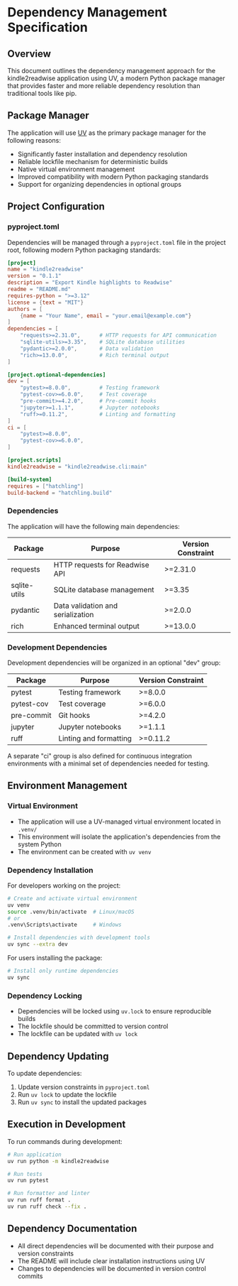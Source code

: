 # Dependency Management Specification

## Overview

This document outlines the dependency management approach for the kindle2readwise application using UV, a modern Python package manager that provides faster and more reliable dependency resolution than traditional tools like pip.

## Package Manager

The application will use [UV](https://github.com/astral-sh/uv) as the primary package manager for the following reasons:

- Significantly faster installation and dependency resolution
- Reliable lockfile mechanism for deterministic builds
- Native virtual environment management
- Improved compatibility with modern Python packaging standards
- Support for organizing dependencies in optional groups

## Project Configuration

### pyproject.toml

Dependencies will be managed through a `pyproject.toml` file in the project root, following modern Python packaging standards:

```toml
[project]
name = "kindle2readwise"
version = "0.1.1"
description = "Export Kindle highlights to Readwise"
readme = "README.md"
requires-python = ">=3.12"
license = {text = "MIT"}
authors = [
    {name = "Your Name", email = "your.email@example.com"}
]
dependencies = [
    "requests>=2.31.0",      # HTTP requests for API communication
    "sqlite-utils>=3.35",    # SQLite database utilities
    "pydantic>=2.0.0",       # Data validation
    "rich>=13.0.0",          # Rich terminal output
]

[project.optional-dependencies]
dev = [
    "pytest>=8.0.0",         # Testing framework
    "pytest-cov>=6.0.0",     # Test coverage
    "pre-commit>=4.2.0",     # Pre-commit hooks
    "jupyter>=1.1.1",        # Jupyter notebooks
    "ruff>=0.11.2",          # Linting and formatting
]
ci = [
    "pytest>=8.0.0",
    "pytest-cov>=6.0.0",
]

[project.scripts]
kindle2readwise = "kindle2readwise.cli:main"

[build-system]
requires = ["hatchling"]
build-backend = "hatchling.build"
```

### Dependencies

The application will have the following main dependencies:

| Package | Purpose | Version Constraint |
|---------|---------|-------------------|
| requests | HTTP requests for Readwise API | >=2.31.0 |
| sqlite-utils | SQLite database management | >=3.35 |
| pydantic | Data validation and serialization | >=2.0.0 |
| rich | Enhanced terminal output | >=13.0.0 |

### Development Dependencies

Development dependencies will be organized in an optional "dev" group:

| Package | Purpose | Version Constraint |
|---------|---------|-------------------|
| pytest | Testing framework | >=8.0.0 |
| pytest-cov | Test coverage | >=6.0.0 |
| pre-commit | Git hooks | >=4.2.0 |
| jupyter | Jupyter notebooks | >=1.1.1 |
| ruff | Linting and formatting | >=0.11.2 |

A separate "ci" group is also defined for continuous integration environments with a minimal set of dependencies needed for testing.

## Environment Management

### Virtual Environment

- The application will use a UV-managed virtual environment located in `.venv/`
- This environment will isolate the application's dependencies from the system Python
- The environment can be created with `uv venv`

### Dependency Installation

For developers working on the project:
```bash
# Create and activate virtual environment
uv venv
source .venv/bin/activate  # Linux/macOS
# or
.venv\Scripts\activate     # Windows

# Install dependencies with development tools
uv sync --extra dev
```

For users installing the package:
```bash
# Install only runtime dependencies
uv sync
```

### Dependency Locking

- Dependencies will be locked using `uv.lock` to ensure reproducible builds
- The lockfile should be committed to version control
- The lockfile can be updated with `uv lock`

## Dependency Updating

To update dependencies:
1. Update version constraints in `pyproject.toml`
2. Run `uv lock` to update the lockfile
3. Run `uv sync` to install the updated packages

## Execution in Development

To run commands during development:
```bash
# Run application
uv run python -m kindle2readwise

# Run tests
uv run pytest

# Run formatter and linter
uv run ruff format .
uv run ruff check --fix .
```

## Dependency Documentation

- All direct dependencies will be documented with their purpose and version constraints
- The README will include clear installation instructions using UV
- Changes to dependencies will be documented in version control commits
